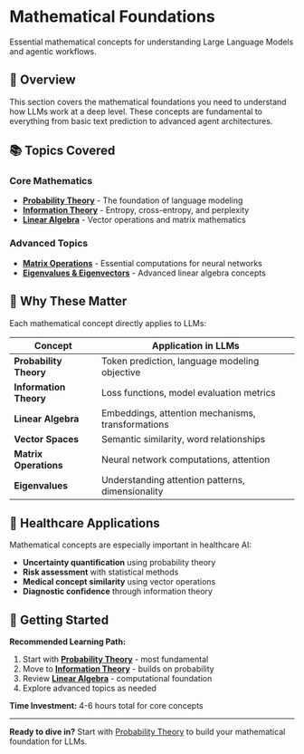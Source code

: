 # Mathematical Foundations

Essential mathematical concepts for understanding Large Language Models and agentic workflows.

## 🎯 Overview

This section covers the mathematical foundations you need to understand how LLMs work at a deep level. These concepts are fundamental to everything from basic text prediction to advanced agent architectures.

## 📚 Topics Covered

### Core Mathematics
- **[Probability Theory](probability-theory.md)** - The foundation of language modeling
- **[Information Theory](information-theory.md)** - Entropy, cross-entropy, and perplexity
- **[Linear Algebra](linear-algebra.md)** - Vector operations and matrix mathematics

### Advanced Topics
- **[Matrix Operations](matrix-multiplication.md)** - Essential computations for neural networks
- **[Eigenvalues & Eigenvectors](eigenvalues-eigenvectors.md)** - Advanced linear algebra concepts

## 🧮 Why These Matter

Each mathematical concept directly applies to LLMs:

| Concept | Application in LLMs |
|---------|-------------------|
| **Probability Theory** | Token prediction, language modeling objective |
| **Information Theory** | Loss functions, model evaluation metrics |
| **Linear Algebra** | Embeddings, attention mechanisms, transformations |
| **Vector Spaces** | Semantic similarity, word relationships |
| **Matrix Operations** | Neural network computations, attention |
| **Eigenvalues** | Understanding attention patterns, dimensionality |

## 🏥 Healthcare Applications

Mathematical concepts are especially important in healthcare AI:

- **Uncertainty quantification** using probability theory
- **Risk assessment** with statistical methods
- **Medical concept similarity** using vector operations
- **Diagnostic confidence** through information theory

## 🚀 Getting Started

**Recommended Learning Path:**

1. Start with **[Probability Theory](probability-theory.md)** - most fundamental
2. Move to **[Information Theory](information-theory.md)** - builds on probability
3. Review **[Linear Algebra](linear-algebra.md)** - computational foundation
4. Explore advanced topics as needed

**Time Investment:** 4-6 hours total for core concepts

---

**Ready to dive in?** Start with [Probability Theory](probability-theory.md) to build your mathematical foundation for LLMs.
